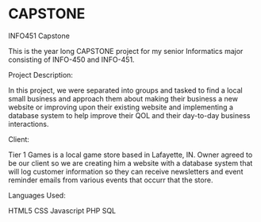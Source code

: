 # CAPSTONE
INFO451 Capstone

This is the year long CAPSTONE project for my senior Informatics major consisting of INFO-450 and INFO-451. 

Project Description:

In this project, we were separated into groups and tasked to find a local small business and approach them about making their
business a new website or improving upon their existing website and implementing a database system to help improve their QOL
and their day-to-day business interactions. 

Client:

Tier 1 Games is a local game store based in Lafayette, IN. Owner agreed to be our client so we are creating him a website with a database system that will
log customer information so they can receive newsletters and event reminder emails from various events that occurr that the store. 

Languages Used:

HTML5
CSS
Javascript
PHP
SQL
